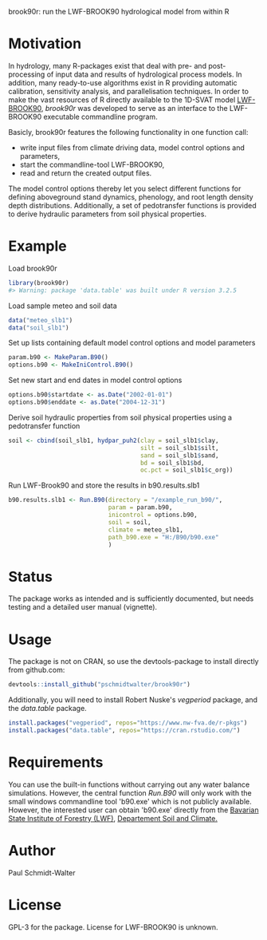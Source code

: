 
<!-- README.md is generated from README.Rmd. Please edit that file -->
brook90r: run the LWF-BROOK90 hydrological model from within R

Motivation
==========

In hydrology, many R-packages exist that deal with pre- and post-processing of input data and results of hydrological process models. In addition, many ready-to-use algorithms exist in R providing automatic calibration, sensitivity analysis, and parallelisation techniques. In order to make the vast resources of R directly available to the 1D-SVAT model [LWF-BROOK90](https://www.lwf.bayern.de/boden-klima/wasserhaushalt/index.php), *brook90r* was developed to serve as an interface to the LWF-BROOK90 executable commandline program.

Basicly, brook90r features the following functionality in one function call:

-   write input files from climate driving data, model control options and parameters,
-   start the commandline-tool LWF-BROOK90,
-   read and return the created output files.

The model control options thereby let you select different functions for defining aboveground stand dynamics, phenology, and root length density depth distributions. Additionally, a set of pedotransfer functions is provided to derive hydraulic parameters from soil physical properties.

Example
=======

Load brook90r

``` r
library(brook90r)
#> Warning: package 'data.table' was built under R version 3.2.5
```

Load sample meteo and soil data

``` r
data("meteo_slb1")
data("soil_slb1")
```

Set up lists containing default model control options and model parameters

``` r
param.b90 <- MakeParam.B90()
options.b90 <- MakeIniControl.B90()
```

Set new start and end dates in model control options

``` r
options.b90$startdate <- as.Date("2002-01-01")
options.b90$enddate <- as.Date("2004-12-31")
```

Derive soil hydraulic properties from soil physical properties using a pedotransfer function

``` r
soil <- cbind(soil_slb1, hydpar_puh2(clay = soil_slb1$clay,
                                     silt = soil_slb1$silt,
                                     sand = soil_slb1$sand,
                                     bd = soil_slb1$bd,
                                     oc.pct = soil_slb1$c_org))
```

Run LWF-Brook90 and store the results in b90.results.slb1

``` r
b90.results.slb1 <- Run.B90(directory = "/example_run_b90/",
                            param = param.b90,
                            inicontrol = options.b90,
                            soil = soil,
                            climate = meteo_slb1,
                            path_b90.exe = "H:/B90/b90.exe"
                            )
```

Status
======

The package works as intended and is sufficiently documented, but needs testing and a detailed user manual (vignette).

Usage
=====

The package is not on CRAN, so use the devtools-package to install directly from github.com:

``` r
devtools::install_github("pschmidtwalter/brook90r")
```

Additionally, you will need to install Robert Nuske's *vegperiod* package, and the *data.table* package.

``` r
install.packages("vegperiod", repos="https://www.nw-fva.de/r-pkgs")
install.packages("data.table", repos="https://cran.rstudio.com/")
```

Requirements
============

You can use the built-in functions without carrying out any water balance simulations. However, the central function *Run.B90* will only work with the small windows commandline tool 'b90.exe' which is not publicly available. However, the interested user can obtain 'b90.exe' directly from the [Bavarian State Institute of Forestry (LWF)](http://www.lwf.bayern.de/), [Departement Soil and Climate.](https://www.lwf.bayern.de/boden-klima/wasserhaushalt/index.php)

Author
======

Paul Schmidt-Walter

License
=======

GPL-3 for the package. License for LWF-BROOK90 is unknown.
